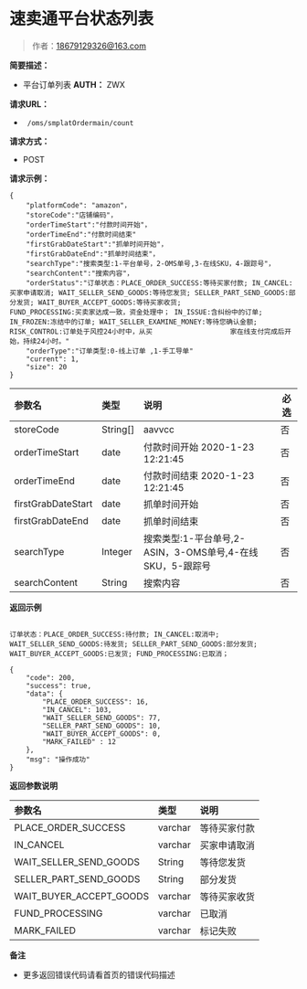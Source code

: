 # 速卖通平台状态列表

> 作者：18679129326@163.com

**简要描述：** 

- 平台订单列表
**AUTH：**
 ZWX
 
**请求URL：** 
- ` /oms/smplatOrdermain/count`
  
**请求方式：**
- POST 

**请求示例：** 
```
{
    "platformCode": "amazon"，
    "storeCode":"店铺编码"，
    "orderTimeStart":"付款时间开始"，
    "orderTimeEnd":"付款时间结束"
    "firstGrabDateStart":"抓单时间开始"，
    "firstGrabDateEnd":"抓单时间结束"，
    "searchType":"搜索类型:1-平台单号，2-OMS单号,3-在线SKU，4-跟踪号"，
    "searchContent":"搜索内容"，
	"orderStatus":"订单状态：PLACE_ORDER_SUCCESS:等待买家付款; IN_CANCEL:买家申请取消; WAIT_SELLER_SEND_GOODS:等待您发货; SELLER_PART_SEND_GOODS:部分发货; WAIT_BUYER_ACCEPT_GOODS:等待买家收货; 					FUND_PROCESSING:买卖家达成一致，资金处理中； IN_ISSUE:含纠纷中的订单; IN_FROZEN:冻结中的订单; WAIT_SELLER_EXAMINE_MONEY:等待您确认金额; RISK_CONTROL:订单处于风控24小时中，从买					家在线支付完成后开始，持续24小时。"
	"orderType":"订单类型:0-线上订单 ,1-手工导单"
    "current": 1,
    "size": 20
}
```

|参数名|类型|说明|必选|
|:----    |:---|:----- |-----   |
|storeCode |String[]   |aavvcc|否|
|orderTimeStart |date   |付款时间开始 2020-1-23 12:21:45|否|
|orderTimeEnd |date   |付款时间结束 2020-1-23 12:21:45|否|
|firstGrabDateStart |date   |抓单时间开始|否|
|firstGrabDateEnd |date   |抓单时间结束|否|
|searchType |Integer   |搜索类型:1-平台单号,2-ASIN，3-OMS单号,4-在线SKU，5-跟踪号|否|
|searchContent |String   |搜索内容|否|
 **返回示例**
``` 

订单状态：PLACE_ORDER_SUCCESS:待付款; IN_CANCEL:取消中; WAIT_SELLER_SEND_GOODS:待发货; SELLER_PART_SEND_GOODS:部分发货; WAIT_BUYER_ACCEPT_GOODS:已发货; FUND_PROCESSING:已取消；

{
    "code": 200,
    "success": true,
    "data": {
        "PLACE_ORDER_SUCCESS": 16,
        "IN_CANCEL": 103,
        "WAIT_SELLER_SEND_GOODS": 77,
        "SELLER_PART_SEND_GOODS": 10,
        "WAIT_BUYER_ACCEPT_GOODS": 0,
		"MARK_FAILED" : 12
    },
    "msg": "操作成功"
}
```
 **返回参数说明** 

|参数名|类型|说明|
|:---- |:---|:----- |
| PLACE_ORDER_SUCCESS | varchar | 等待买家付款 |
| IN_CANCEL | varchar | 买家申请取消 |
| WAIT_SELLER_SEND_GOODS | String | 等待您发货 |
| SELLER_PART_SEND_GOODS | String | 部分发货|
| WAIT_BUYER_ACCEPT_GOODS | varchar | 等待买家收货 |
| FUND_PROCESSING | varchar | 已取消 |
| MARK_FAILED | varchar | 标记失败 |




 **备注** 

- 更多返回错误代码请看首页的错误代码描述